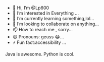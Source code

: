 - 👋 Hi, I’m @Lp600
- 👀 I’m interested in Everything ...
- 🌱 I’m currently learning something,lol...
- 💞️ I’m looking to collaborate on anything...
- 📫 How to reach me , sorry...
- 😄 Pronouns: geuss 😂...
- ⚡ Fun fact:accessibility ...

<!---
Lp600/Lp600 is a ✨ special ✨ repository because its `README.md` (this file) appears on your GitHub profile.
You can click the Preview link to take a look at your changes.
--->
Java is awesome.
Python is cool.
